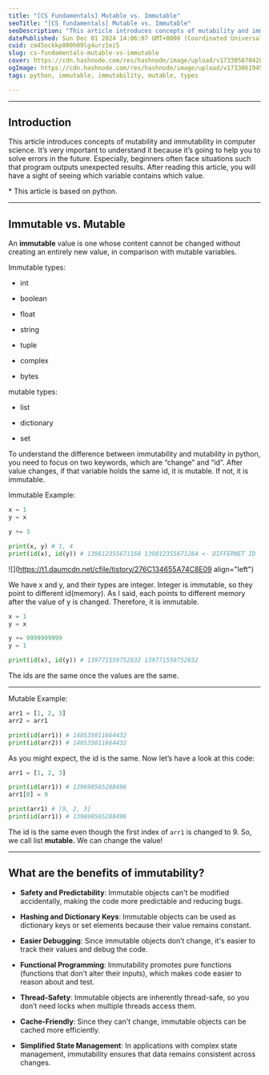 ```yaml
---
title: "[CS Fundamentals] Mutable vs. Immutable"
seoTitle: "[CS fundamentals] Mutable vs. Immutable"
seoDescription: "This article introduces concepts of mutability and immutability in computer science."
datePublished: Sun Dec 01 2024 14:06:07 GMT+0000 (Coordinated Universal Time)
cuid: cm45ockkp000h09lg4urz1ei5
slug: cs-fundamentals-mutable-vs-immutable
cover: https://cdn.hashnode.com/res/hashnode/image/upload/v1733058704280/8c685ff5-68b7-44cf-947b-8d9b81f342b6.webp
ogImage: https://cdn.hashnode.com/res/hashnode/image/upload/v1733061945459/a08b8e70-c6c8-4d7f-af22-f3abe3814ce6.webp
tags: python, immutable, immutability, mutable, types

---
```


---

## Introduction

This article introduces concepts of mutability and immutability in computer science. It’s very important to understand it because it’s going to help you to solve errors in the future. Especially, beginners often face situations such that program outputs unexpected results. After reading this article, you will have a sight of seeing which variable contains which value.

\* This article is based on python.

---

## Immutable vs. Mutable

An **immutable** value is one whose content cannot be changed without creating an entirely new value, in comparison with mutable variables.

Immutable types:

* int
    
* boolean
    
* float
    
* string
    
* tuple
    
* complex
    
* bytes
    

mutable types:

* list
    
* dictionary
    
* set
    

To understand the difference between immutability and mutability in python, you need to focus on two keywords, which are “change” and “id”. After value changes, if that variable holds the same id, it is mutable. If not, it is immutable.

Immutable Example:

```python
x = 1
y = x

y += 3

print(x, y) # 1, 4
print(id(x), id(y)) # 139812355671168 139812355671264 <- DIFFERNET ID
```

![](https://t1.daumcdn.net/cfile/tistory/276C134655A74C8E09 align="left")

We have x and y, and their types are integer. Integer is immutable, so they point to different id(memory). As I said, each points to different memory after the value of y is changed. Therefore, it is immutable.

```python
x = 1
y = x

y += 9999999999
y = 1

print(id(x), id(y)) # 139771559752832 139771559752832
```

The ids are the same once the values are the same.

---

Mutable Example:

```python
arr1 = [1, 2, 3]
arr2 = arr1

print(id(arr1)) # 140535011664432
print(id(arr2)) # 140535011664432
```

As you might expect, the id is the same. Now let’s have a look at this code:

```python
arr1 = [1, 2, 3]

print(id(arr1)) # 139698565288496
arr1[0] = 9

print(arr1) # [9, 2, 3]
print(id(arr1)) # 139698565288496
```

The id is the same even though the first index of `arr1` is changed to 9. So, we call list **mutable.** We can change the value!

---

## **What are the benefits of immutability?**

* **Safety and Predictability**: Immutable objects can't be modified accidentally, making the code more predictable and reducing bugs.
    
* **Hashing and Dictionary Keys**: Immutable objects can be used as dictionary keys or set elements because their value remains constant.
    
* **Easier Debugging**: Since immutable objects don’t change, it's easier to track their values and debug the code.
    
* **Functional Programming**: Immutability promotes pure functions (functions that don’t alter their inputs), which makes code easier to reason about and test.
    
* **Thread-Safety**: Immutable objects are inherently thread-safe, so you don’t need locks when multiple threads access them.
    
* **Cache-Friendly**: Since they can't change, immutable objects can be cached more efficiently.
    
* **Simplified State Management**: In applications with complex state management, immutability ensures that data remains consistent across changes.